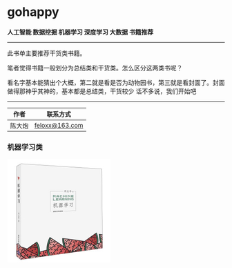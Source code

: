 # gohappy
**人工智能
数据挖掘
机器学习
深度学习
大数据
书籍推荐**

---

此书单主要推荐干货类书籍。

笔者觉得书籍一般划分为总结类和干货类。怎么区分这两类书呢？
  
看名字基本能猜出个大概，第二就是看是否为动物园书，第三就是看封面了。封面做得那神乎其神的，基本都是总结类，干货较少
话不多说，我们开始吧

---


作者|联系方式
---|---
陈大炮|feloxx@163.com





### 机器学习类

![](./images/xiguashu.jpg)






